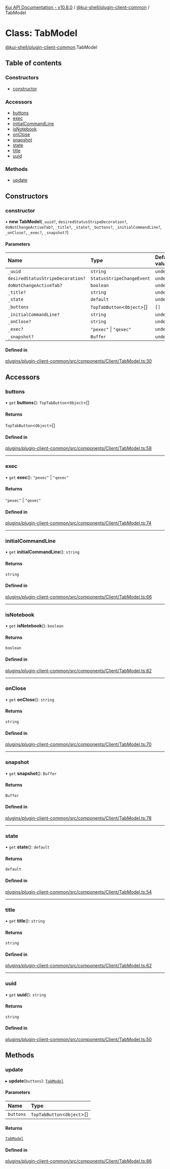 [Kui API Documentation - v10.8.0](../README.md) / [@kui-shell/plugin-client-common](../modules/kui_shell_plugin_client_common.md) / TabModel

# Class: TabModel

[@kui-shell/plugin-client-common](../modules/kui_shell_plugin_client_common.md).TabModel

## Table of contents

### Constructors

- [constructor](kui_shell_plugin_client_common.TabModel.md#constructor)

### Accessors

- [buttons](kui_shell_plugin_client_common.TabModel.md#buttons)
- [exec](kui_shell_plugin_client_common.TabModel.md#exec)
- [initialCommandLine](kui_shell_plugin_client_common.TabModel.md#initialcommandline)
- [isNotebook](kui_shell_plugin_client_common.TabModel.md#isnotebook)
- [onClose](kui_shell_plugin_client_common.TabModel.md#onclose)
- [snapshot](kui_shell_plugin_client_common.TabModel.md#snapshot)
- [state](kui_shell_plugin_client_common.TabModel.md#state)
- [title](kui_shell_plugin_client_common.TabModel.md#title)
- [uuid](kui_shell_plugin_client_common.TabModel.md#uuid)

### Methods

- [update](kui_shell_plugin_client_common.TabModel.md#update)

## Constructors

### constructor

• **new TabModel**(`_uuid?`, `desiredStatusStripeDecoration?`, `doNotChangeActiveTab?`, `_title?`, `_state?`, `_buttons?`, `_initialCommandLine?`, `_onClose?`, `_exec?`, `_snapshot?`)

#### Parameters

| Name                             | Type                        | Default value |
| :------------------------------- | :-------------------------- | :------------ |
| `_uuid`                          | `string`                    | `undefined`   |
| `desiredStatusStripeDecoration?` | `StatusStripeChangeEvent`   | `undefined`   |
| `doNotChangeActiveTab?`          | `boolean`                   | `undefined`   |
| `_title?`                        | `string`                    | `undefined`   |
| `_state`                         | `default`                   | `undefined`   |
| `_buttons`                       | `TopTabButton`<`Object`\>[] | `[]`          |
| `_initialCommandLine?`           | `string`                    | `undefined`   |
| `_onClose?`                      | `string`                    | `undefined`   |
| `_exec?`                         | `"pexec"` \| `"qexec"`      | `undefined`   |
| `_snapshot?`                     | `Buffer`                    | `undefined`   |

#### Defined in

[plugins/plugin-client-common/src/components/Client/TabModel.ts:30](https://github.com/mra-ruiz/kui/blob/a3b5e3edf/plugins/plugin-client-common/src/components/Client/TabModel.ts#L30)

## Accessors

### buttons

• `get` **buttons**(): `TopTabButton`<`Object`\>[]

#### Returns

`TopTabButton`<`Object`\>[]

#### Defined in

[plugins/plugin-client-common/src/components/Client/TabModel.ts:58](https://github.com/mra-ruiz/kui/blob/a3b5e3edf/plugins/plugin-client-common/src/components/Client/TabModel.ts#L58)

---

### exec

• `get` **exec**(): `"pexec"` \| `"qexec"`

#### Returns

`"pexec"` \| `"qexec"`

#### Defined in

[plugins/plugin-client-common/src/components/Client/TabModel.ts:74](https://github.com/mra-ruiz/kui/blob/a3b5e3edf/plugins/plugin-client-common/src/components/Client/TabModel.ts#L74)

---

### initialCommandLine

• `get` **initialCommandLine**(): `string`

#### Returns

`string`

#### Defined in

[plugins/plugin-client-common/src/components/Client/TabModel.ts:66](https://github.com/mra-ruiz/kui/blob/a3b5e3edf/plugins/plugin-client-common/src/components/Client/TabModel.ts#L66)

---

### isNotebook

• `get` **isNotebook**(): `boolean`

#### Returns

`boolean`

#### Defined in

[plugins/plugin-client-common/src/components/Client/TabModel.ts:82](https://github.com/mra-ruiz/kui/blob/a3b5e3edf/plugins/plugin-client-common/src/components/Client/TabModel.ts#L82)

---

### onClose

• `get` **onClose**(): `string`

#### Returns

`string`

#### Defined in

[plugins/plugin-client-common/src/components/Client/TabModel.ts:70](https://github.com/mra-ruiz/kui/blob/a3b5e3edf/plugins/plugin-client-common/src/components/Client/TabModel.ts#L70)

---

### snapshot

• `get` **snapshot**(): `Buffer`

#### Returns

`Buffer`

#### Defined in

[plugins/plugin-client-common/src/components/Client/TabModel.ts:78](https://github.com/mra-ruiz/kui/blob/a3b5e3edf/plugins/plugin-client-common/src/components/Client/TabModel.ts#L78)

---

### state

• `get` **state**(): `default`

#### Returns

`default`

#### Defined in

[plugins/plugin-client-common/src/components/Client/TabModel.ts:54](https://github.com/mra-ruiz/kui/blob/a3b5e3edf/plugins/plugin-client-common/src/components/Client/TabModel.ts#L54)

---

### title

• `get` **title**(): `string`

#### Returns

`string`

#### Defined in

[plugins/plugin-client-common/src/components/Client/TabModel.ts:62](https://github.com/mra-ruiz/kui/blob/a3b5e3edf/plugins/plugin-client-common/src/components/Client/TabModel.ts#L62)

---

### uuid

• `get` **uuid**(): `string`

#### Returns

`string`

#### Defined in

[plugins/plugin-client-common/src/components/Client/TabModel.ts:50](https://github.com/mra-ruiz/kui/blob/a3b5e3edf/plugins/plugin-client-common/src/components/Client/TabModel.ts#L50)

## Methods

### update

▸ **update**(`buttons`): [`TabModel`](kui_shell_plugin_client_common.TabModel.md)

#### Parameters

| Name      | Type                        |
| :-------- | :-------------------------- |
| `buttons` | `TopTabButton`<`Object`\>[] |

#### Returns

[`TabModel`](kui_shell_plugin_client_common.TabModel.md)

#### Defined in

[plugins/plugin-client-common/src/components/Client/TabModel.ts:86](https://github.com/mra-ruiz/kui/blob/a3b5e3edf/plugins/plugin-client-common/src/components/Client/TabModel.ts#L86)
